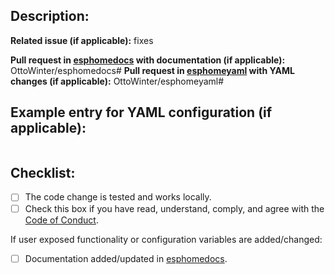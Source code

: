 ## Description:


**Related issue (if applicable):** fixes <link to issue>

**Pull request in [esphomedocs](https://github.com/OttoWinter/esphomedocs) with documentation (if applicable):** OttoWinter/esphomedocs#<esphomedocs PR number goes here>
**Pull request in [esphomeyaml](https://github.com/OttoWinter/esphomeyaml) with YAML changes (if applicable):** OttoWinter/esphomeyaml#<esphomeyaml PR number goes here>

## Example entry for YAML configuration (if applicable):
```yaml

```

## Checklist:
  - [ ] The code change is tested and works locally.
  - [ ] Check this box if you have read, understand, comply, and agree with the [Code of Conduct](https://github.com/OttoWinter/esphomelib/blob/master/CODE_OF_CONDUCT.md).

If user exposed functionality or configuration variables are added/changed:
  - [ ] Documentation added/updated in [esphomedocs](https://github.com/OttoWinter/esphomedocs).
